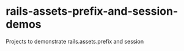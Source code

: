 rails-assets-prefix-and-session-demos
=====================================

Projects to demonstrate rails.assets.prefix and session